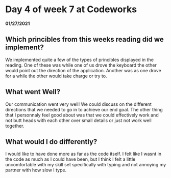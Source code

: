 # Day 4 of week 7 at Codeworks
__01/27/2021__
## Which princibles from this weeks reading did we implement?
 We implemented quite a few of the types of princibles displayed in the reading. One of these was while one of us drove the keyboard the other would point out the direction of the application. Another was as one drove for a while the other would take charge or try to.

## What went Well?
 Our communication went very well! We could discuss on the different directions that we needed to go in to achieve our end goal. The other thing that I personnaly feel good about was that we could effectively work and not butt heads with each other over small details or just not work well together.

## What would I do differently?
 I would like to have done more as far as the code itself. I felt like I wasnt in the code as much as I could have been, but I think I felt a little uncomfortable with my skill set specifically with typing and not annoying my partner with how slow I type.